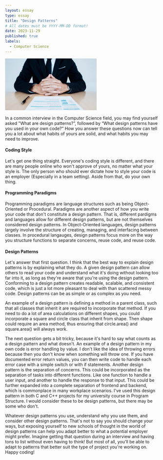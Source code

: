 ```yaml
---
layout: essay
type: essay
title: "Design Patterns"
# All dates must be YYYY-MM-DD format!
date: 2023-11-29
published: true
labels:
  - Computer Science
---
```


<img width="300px" class="rounded float-start pe-4" src="../img/essays/interview.jpg">

In a common interview in the Computer Science field, you may find yourself asked "What are design patterns?”, followed by “What design patterns have you used in your own code?” How you answer these questions now can tell you a lot about what habits of yours are solid, and what habits you may need to improve.

#### Coding Style

Let's get one thing straight. Everyone's coding style is different, and there are many people online who won't approve of yours, no matter what your style is. The only person who should ever dictate how to style your code is an employer (Especially in a team setting). Aside from that, do your own thing.

#### Programming Paradigms

Programming paradigms are language structures such as being Object-Oriented or Procedural. Paradigms are another aspect of how you write your code that don't constitute a design pattern. That is, different pardigms and languages allow for different design patterns, but are not themselves considered design patterns. In Object-Oriented languages, design patterns largely involve the structure of creating, managing, and interfacing between classes. In procedural langauges, design patterns focus more on the way you structure functions to separate concerns, reuse code, and reuse code.

#### Design Patterns

Let's answer that first question. I think that the best way to explain design patterns is by explaining what they do. A given design pattern can allow others to read your code and understand what it's doing without looking too far into it, as long as they're aware that you're using the design pattern. Conforming to a design pattern creates readable, scalable, and consistent code, which is just a lot more pleasant to deal with than scattered messy code. Design patterns can be as simple or as complex as you need.

An example of a design pattern is defining a method in a parent class, such that all classes that inherit it are required to incorporate that method. If you need to do a lot of area calculations on different shapes, you could incorporate a square and circle class that inherit from shape. Then shape could require an area method, thus ensuring that circle.area() and square.area() will always work.

The next question gets a bit tricky, because it's hard to say what counts as a design pattern and what doesn't. An example of a design pattern in my own code is error handling by value. I don't like the idea of throwing errors because then you don't know when something will throw one. If you have documented error return values, you can then write code to handle each error case with a simple switch or with if statements. Another design pattern is the separation of concerns. This could be incorporated as the separation of tasks into different functions. Like one function to handle a user input, and another to handle the response to that input. This could be further expanded into a complete separation of frontend and backend, which is commonplace in many workplace scenarios. I've used this design pattern in both C and C++ projects for my university course in Program Structure. I would consider these to be design patterns, but there may be some who don't.

Whatever design patterns you use, understand why you use them, and consider other design patterns. That's not to say you should change your ways, but exposing yourself to new schools of thought in the world of design patterns can help you adapt better to what a potential employer might prefer. Imagine getting that question during an interview and having tons to list without even having to think! But most of all, you'll be able to adapt to patterns that better suit the type of project you're working on. Happy coding!
